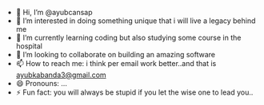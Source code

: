 - 👋 Hi, I’m @ayubcansap
- 👀 I’m interested in doing something unique that i will live a legacy behind me 
- 🌱 I’m currently learning coding but also studying some course in the hospital 
- 💞️ I’m looking to collaborate on building an amazing software 
- 📫 How to reach me: i think per email work better..and that is ayubkabanda3@gmail.com
- 😄 Pronouns: ...
- ⚡ Fun fact: you will always be stupid if you let the wise one to lead you..

<!---
ayubcansap/ayubcansap is a ✨ special ✨ repository because its `README.md` (this file) appears on your GitHub profile.
You can click the Preview link to take a look at your changes.
--->
